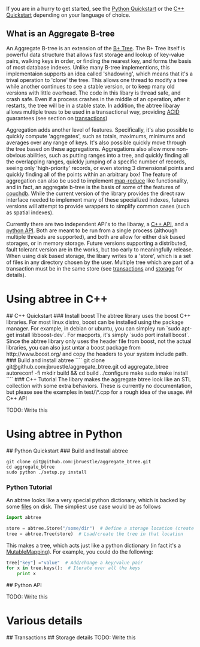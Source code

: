 

If you are in a hurry to get started, see the [Python Quickstart](#python_quickstart) or the [C++ Quickstart](#cpp_quickstart) depending on your language of choice.

## What is an Aggregate B-tree
An Aggregate B-tree is an extension of the [B+ Tree](http://en.wikipedia.org/wiki/B%2B_tree).  The B+ Tree itself is powerful data structure that allows fast storage and lookup of key-value pairs, walking keys in order, or finding the nearest key, and forms the basis of most database indexes.  Unlike many B-tree implementions, this implementaion supports an idea called 'shadowing', which means that it's a trival operation to 'clone' the tree.  This allows one thread to modify a tree while another continues to see a stable version, or to keep many old versions with little overhead.  The code in this libary is thread safe, and crash safe.  Even if a process crashes in the middle of an operation, after it restarts, the tree will be in a stable state.  In addition, the abtree libaray allows multiple trees to be used in a transactional way, providing [ACID](http://en.wikipedia.org/wiki/ACID) guarantees (see section on [transactions](#transactions))

Aggregation adds another level of features.  Specifically, it's also possible to quickly compute 'aggregates', such as totals, maximums, minimums and averages over any range of keys.  It's also possible quickly move through the tree based on these aggregations.  Aggregations also allow more non-obvious abilities, such as putting ranges into a tree, and quickly finding all the overlapping ranges, quickly jumping of a specific number of records, seeing only 'high-priority' records, or even storing 3 dimensional points and quickly finding all of the points within an arbitrary box!  The feature of aggregation can also be used to implement [map-reduce](http://en.wikipedia.org/wiki/MapReduce) like functionality, and in fact, an aggregate b-tree is the basis of some of the features of [couchdb](http://couchdb.apache.org/).  While the current version of the library provides the direct raw interface needed to implement many of these specialized indexes, futures versions will attempt to provide wrappers to simplify common cases (such as spatial indexes).

Currently there are two independent API's to the libaray, a [C++ API](#cpp_api), and a [python API](#python_api).  Both are meant to be run from a single process (although multiple threads are supported), and both are allow for either disk based storages, or in memory storage.  Future versions supporting a distributed, fault tolerant version are in the works, but too early to meaningfully release.  When using disk based storage, the libary writes to a 'store', which is a set of files in any directory chosen by the user.  Multiple tree which are part of a transaction must be in the same store (see [transactions](#transactions) and [storage](#storage) for details).

# Using abtree in C++
<a name = "cpp_quickstart">
## C++ Quickstart
### Install boost
The abtree library uses the boost C++ libraries.  For most linux distro, boost can be installed using the package manager.  For example, in debian or ubuntu, you can simpley run `sudo apt-get install libboost-dev`.  For macports, it's simply `sudo port install boost`.  Since the abtree library only uses the header file from boost, not the actual libraries, you can also just untar a boost package from http://www.boost.org/ and copy the headers to your system include path.  
### Build and install abtree
````
git clone git@github.com:jbruestle/aggregate_btree.git
cd aggregate_btree
autoreconf -fi
mkdir build && cd build
../configure
make
sudo make install
````
### C++ Tutorial
The libary makes the aggregate btree look like an STL collection with some extra behaviors.  These is currently no documentation, but please see the examples in test/\*.cpp for a rough idea of the usage.

<a name = "cpp_api">
## C++ API

TODO: Write this

# Using abtree in Python
<a name = "python_quickstart">
## Python Quickstart
### Build and Install abtree

````
git clone git@github.com:jbruestle/aggregate_btree.git
cd aggregate_btree
sudo python ./setup.py install
````

### Python Tutorial

An abtree looks like a very special python dictionary, which is backed by some [files](#storage) on disk.  The simpliest use case would be as follows
````python
import abtree

store = abtree.Store("/some/dir")  # Define a storage location (create if needed)
tree = abtree.Tree(store)  # Load/create the tree in that location
````

This makes a tree, which acts just like a python dictionary (in fact it's a [MutableMapping](http://docs.python.org/library/collections.html#collections-abstract-base-classes)).  For example, you could do the following:
````python
tree["key"] ="value"  # Add/change a key/value pair
for x in tree.keys():  # Iterate over all the keys
    print x
````

<a name = "python_api">
## Python API

TODO: Write this

# Various details

<a name = "transactions">
## Transactions

<a name = "storage">
## Storage details
TODO: Write this
